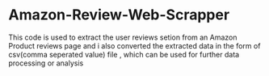 # Amazon-Review-Web-Scrapper
This code is used to extract the user reviews setion from an Amazon Product reviews page and i also converted the extracted data in the form of csv(comma seperated value) file , which can be used for further data processing or analysis
